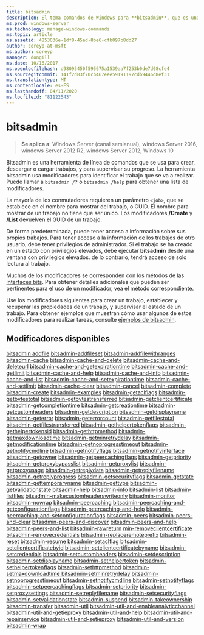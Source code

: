 ```yaml
---
title: bitsadmin
description: El tema comandos de Windows para **bitsadmin**, que es una herramienta de línea de comandos que se usa para crear, descargar o cargar trabajos y supervisar su progreso.
ms.prod: windows-server
ms.technology: manage-windows-commands
ms.topic: article
ms.assetid: 4853036e-1df8-45ad-8be6-cfb097b8dd27
author: coreyp-at-msft
ms.author: coreyp
manager: dongill
ms.date: 10/16/2017
ms.openlocfilehash: d98095450f595675a1539aa7f253b0de7d08cfe4
ms.sourcegitcommit: 141f2d83f70cb467eee59191197cdb9446d8ef31
ms.translationtype: MT
ms.contentlocale: es-ES
ms.lasthandoff: 04/11/2020
ms.locfileid: "81122543"
---
```

# <a name="bitsadmin"></a>bitsadmin

> **Se aplica a**: Windows Server (canal semianual), windows Server 2016, windows Server 2012 R2, windows Server 2012, Windows 10

Bitsadmin es una herramienta de línea de comandos que se usa para crear, descargar o cargar trabajos, y para supervisar su progreso. La herramienta bitsadmin usa modificadores para identificar el trabajo que se va a realizar. Puede llamar a `bitsadmin /?` o `bitsadmin /help` para obtener una lista de modificadores.

La mayoría de los conmutadores requieren un parámetro `<job>`, que se establece en el nombre para mostrar del trabajo, o GUID. El nombre para mostrar de un trabajo no tiene que ser único. Los modificadores **/Create** y **/List** devuelven el GUID de un trabajo.

De forma predeterminada, puede tener acceso a información sobre sus propios trabajos. Para tener acceso a la información de los trabajos de otro usuario, debe tener privilegios de administrador. Si el trabajo se ha creado en un estado con privilegios elevados, debe ejecutar **bitsadmin** desde una ventana con privilegios elevados. de lo contrario, tendrá acceso de solo lectura al trabajo.

Muchos de los modificadores se corresponden con los métodos de las [interfaces bits](https://docs.microsoft.com/windows/win32/bits/bits-interfaces). Para obtener detalles adicionales que pueden ser pertinentes para el uso de un modificador, vea el método correspondiente.

Use los modificadores siguientes para crear un trabajo, establecer y recuperar las propiedades de un trabajo, y supervisar el estado de un trabajo. Para obtener ejemplos que muestran cómo usar algunos de estos modificadores para realizar tareas, consulte [ejemplos de bitsadmin](bitsadmin-examples.md).

## <a name="available-switches"></a>Modificadores disponibles

 [bitsadmin addfile](bitsadmin-addfile.md) [bitsadmin-addfileset](bitsadmin-addfileset.md) [bitsadmin-addfilewithranges](bitsadmin-addfilewithranges.md) [bitsadmin-cache](bitsadmin-cache.md) [bitsadmin-cache-and-delete](bitsadmin-cache-and-delete.md) [bitsadmin-cache-and-deleteurl](bitsadmin-cache-and-deleteurl.md) [bitsadmin-cache-and-getexpirationtime](bitsadmin-cache-and-getexpirationtime.md) [bitsadmin-cache-and-getlimit](bitsadmin-cache-and-getlimit.md) [bitsadmin-cache-and-help](bitsadmin-cache-and-help.md) [bitsadmin-cache-and-info](bitsadmin-cache-and-info.md) [bitsadmin-cache-and-list](bitsadmin-cache-and-list.md) [bitsadmin-cache-and-setexpirationtime](bitsadmin-cache-and-setexpirationtime.md) [bitsadmin-cache-and-setlimit](bitsadmin-cache-and-setlimit.md) [bitsadmin-cache-clear](bitsadmin-cache-clear.md) [bitsadmin-cancel](bitsadmin-cancel.md) [bitsadmin-complete](bitsadmin-complete.md) [bitsadmin-create](bitsadmin-create.md) [bitsadmin-examples](bitsadmin-examples.md) [bitsadmin-getaclflags](bitsadmin-getaclflags.md) [bitsadmin-getbytestotal](bitsadmin-getbytestotal.md) [bitsadmin-getbytestransferred](bitsadmin-getbytestransferred.md) [bitsadmin-getclientcertificate](bitsadmin-getclientcertificate.md) [bitsadmin-getcompletiontime](bitsadmin-getcompletiontime.md) [bitsadmin-getcreationtime](bitsadmin-getcreationtime.md) [bitsadmin-getcustomheaders](bitsadmin-getcustomheaders.md) [bitsadmin-getdescription](bitsadmin-getdescription.md) [bitsadmin-getdisplayname](bitsadmin-getdisplayname.md) [bitsadmin-geterror](bitsadmin-geterror.md) [bitsadmin-geterrorcount](bitsadmin-geterrorcount.md) [bitsadmin-getfilestotal](bitsadmin-getfilestotal.md) [bitsadmin-getfilestransferred](bitsadmin-getfilestransferred.md) [bitsadmin-gethelpertokenflags](bitsadmin-gethelpertokenflags.md) [bitsadmin-gethelpertokensid](bitsadmin-gethelpertokensid.md) [bitsadmin-gethttpmethod](bitsadmin-gethttpmethod.md) [bitsadmin-getmaxdownloadtime](bitsadmin-getmaxdownloadtime.md) [bitsadmin-getminretrydelay](bitsadmin-getminretrydelay.md) [bitsadmin-getmodificationtime](bitsadmin-getmodificationtime.md) [bitsadmin-getnoprogresstimeout](bitsadmin-getnoprogresstimeout.md) [bitsadmin-getnotifycmdline](bitsadmin-getnotifycmdline.md) [bitsadmin-getnotifyflags](bitsadmin-getnotifyflags.md) [bitsadmin-getnotifyinterface](bitsadmin-getnotifyinterface.md) [bitsadmin-getowner](bitsadmin-getowner.md) [bitsadmin-getpeercachingflags](bitsadmin-getpeercachingflags.md) [bitsadmin-getpriority](bitsadmin-getpriority.md) [bitsadmin-getproxybypasslist](bitsadmin-getproxybypasslist.md) [bitsadmin-getproxylist](bitsadmin-getproxylist.md) [bitsadmin-getproxyusage](bitsadmin-getproxyusage.md) [bitsadmin-getreplydata](bitsadmin-getreplydata.md) [bitsadmin-getreplyfilename](bitsadmin-getreplyfilename.md) [bitsadmin-getreplyprogress](bitsadmin-getreplyprogress.md) [bitsadmin-getsecurityflags](bitsadmin-getsecurityflags.md) [bitsadmin-getstate](bitsadmin-getstate.md) [bitsadmin-gettemporaryname](bitsadmin-gettemporaryname.md) [bitsadmin-gettype](bitsadmin-gettype.md) [bitsadmin-getvalidationstate](bitsadmin-getvalidationstate.md) [bitsadmin-help](bitsadmin-help.md) [bitsadmin-info](bitsadmin-info.md) [bitsadmin-list](bitsadmin-list.md) [bitsadmin-listfiles](bitsadmin-listfiles.md) [bitsadmin-makecustomheaderswriteonly](bitsadmin-makecustomheaderswriteonly.md) [bitsadmin-monitor](bitsadmin-monitor.md) [bitsadmin-nowrap](bitsadmin-nowrap.md) [bitsadmin-peercaching](bitsadmin-peercaching.md) [bitsadmin-peercaching-and-getconfigurationflags](bitsadmin-peercaching-and-getconfigurationflags.md) [bitsadmin-peercaching-and-help](bitsadmin-peercaching-and-help.md) [bitsadmin-peercaching-and-setconfigurationflags](bitsadmin-peercaching-and-setconfigurationflags.md) [bitsadmin-peers](bitsadmin-peers.md) [bitsadmin-peers-and-clear](bitsadmin-peers-and-clear.md) [bitsadmin-peers-and-discover](bitsadmin-peers-and-discover.md) [bitsadmin-peers-and-help](bitsadmin-peers-and-help.md) [bitsadmin-peers-and-list](bitsadmin-peers-and-list.md) [bitsadmin-rawreturn](bitsadmin-rawreturn.md) [min-removeclientcertificate](bitsadmin-removeclientcertificate.md) [bitsadmin-removecredentials](bitsadmin-removecredentials.md) [bitsadmin-replaceremoteprefix](bitsadmin-replaceremoteprefix.md) [bitsadmin-reset](bitsadmin-reset.md) [bitsadmin-resume](bitsadmin-resume.md) [bitsadmin-setaclflag](bitsadmin-setaclflag.md) [bitsadmin-setclientcertificatebyid](bitsadmin-setclientcertificatebyid.md) [bitsadmin-setclientcertificatebyname](bitsadmin-setclientcertificatebyname.md) [bitsadmin-setcredentials](bitsadmin-setcredentials.md) [bitsadmin-setcustomheaders](bitsadmin-setcustomheaders.md) [bitsadmin-setdescription](bitsadmin-setdescription.md) [bitsadmin-setdisplayname](bitsadmin-setdisplayname.md) [bitsadmin-sethelpertoken](bitsadmin-sethelpertoken.md) [bitsadmin-sethelpertokenflags](bitsadmin-sethelpertokenflags.md) [bitsadmin-sethttpmethod](bitsadmin-sethttpmethod.md) [bitsadmin-setmaxdownloadtime ](bitsadmin-setmaxdownloadtime.md) [bitsadmin-setminretrydelay](bitsadmin-setminretrydelay.md) [bitsadmin-setnoprogresstimeout](bitsadmin-setnoprogresstimeout.md) [bitsadmin-setnotifycmdline](bitsadmin-setnotifycmdline.md) [bitsadmin-setnotifyflags](bitsadmin-setnotifyflags.md) [bitsadmin-setpeercachingflags ](bitsadmin-setpeercachingflags.md) [bitsadmin-setpriority](bitsadmin-setpriority.md) [bitsadmin-setproxysettings](bitsadmin-setproxysettings.md) [bitsadmin-setreplyfilename](bitsadmin-setreplyfilename.md) [bitsadmin-setsecurityflags](bitsadmin-setsecurityflags.md) [bitsadmin-setvalidationstate](bitsadmin-setvalidationstate.md) [bitsadmin-suspend](bitsadmin-suspend.md) [bitsadmin-takeownership](bitsadmin-takeownership.md) [bitsadmin-transfer](bitsadmin-transfer.md) [bitsadmin-util](bitsadmin-util.md) [bitsadmin-util-and-enableanalyticchannel](bitsadmin-util-and-enableanalyticchannel.md) [bitsadmin-util-and-getieproxy](bitsadmin-util-and-getieproxy.md) [bitsadmin-util-and-help](bitsadmin-util-and-help.md) [bitsadmin-util-and-repairservice](bitsadmin-util-and-repairservice.md) [bitsadmin-util-and-setieproxy](bitsadmin-util-and-setieproxy.md) [bitsadmin-util-and-version](bitsadmin-util-and-version.md) [bitsadmin-wrap](bitsadmin-wrap.md)